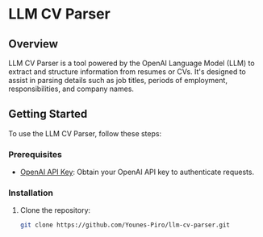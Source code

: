 # LLM CV Parser

## Overview

LLM CV Parser is a tool powered by the OpenAI Language Model (LLM) to extract and structure information from resumes or CVs. It's designed to assist in parsing details such as job titles, periods of employment, responsibilities, and company names.

## Getting Started

To use the LLM CV Parser, follow these steps:

### Prerequisites

- [OpenAI API Key](https://beta.openai.com/signup/): Obtain your OpenAI API key to authenticate requests.

### Installation

1. Clone the repository:

   ```bash
   git clone https://github.com/Younes-Piro/llm-cv-parser.git
